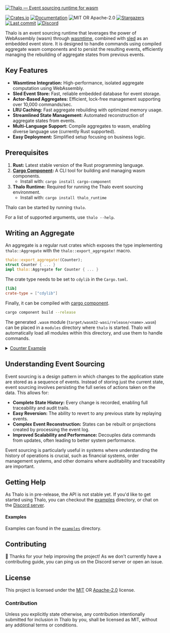 [![Thalo — Event sourcing runtime for wasm][splash]](/)

[splash]: https://raw.githubusercontent.com/thalo-rs/thalo/main/splash.svg

[![Crates.io][crates-badge]][crates-url]
[![Documentation][docs-badge]][docs-url]
![MIT OR Apache-2.0][license-badge]
[![Stargazers][stars-badge]][stars-url]
[![Last commit][commits-badge]][commits-url]
[![Discord][discord-badge]][discord-url]

[crates-badge]: https://img.shields.io/crates/v/thalo.svg
[crates-url]: https://crates.io/crates/thalo
[docs-badge]: https://docs.rs/thalo/badge.svg
[docs-url]: https://docs.rs/thalo
[license-badge]: https://img.shields.io/crates/l/thalo
[stars-badge]: https://img.shields.io/github/stars/thalo-rs/thalo.svg
[stars-url]: https://github.com/thalo-rs/thalo/stargazers
[commits-badge]: https://img.shields.io/github/last-commit/thalo-rs/thalo.svg
[commits-url]: https://github.com/thalo-rs/thalo/commits
[discord-badge]: https://img.shields.io/discord/913402468895965264?color=%23414EED&label=Discord&logo=Discord&logoColor=%23FFFFFF
[discord-url]: https://discord.gg/4Cq8NnPYPA

Thalo is an event sourcing runtime that leverages the power of WebAssembly (wasm) through [wasmtime], combined with [sled] as an embedded event store.
It is designed to handle commands using compiled aggregate wasm components and to persist the resulting events, efficiently managing the rebuilding of aggregate states from previous events.

[wasmtime]: https://wasmtime.dev/
[sled]: https://sled.rs/

## Key Features

- **Wasmtime Integration:** High-performance, isolated aggregate computation using WebAssembly.
- **Sled Event Store:** Fast, reliable embedded database for event storage.
- **Actor-Based Aggregates:** Efficient, lock-free management supporting over 10,000 commands/sec.
- **LRU Caching:** Fast aggregate rebuilding with optimized memory usage.
- **Streamlined State Management:** Automated reconstruction of aggregate states from events.
- **Multi-Language Support:** Compile aggregates to wasm, enabling diverse language use (currently Rust supported).
- **Easy Deployment:** Simplified setup focusing on business logic.

## Prerequisites

1. **Rust:** Latest stable version of the Rust programming language.
2. **[Cargo Component]:** A CLI tool for building and managing wasm components.
    - Install with: `cargo install cargo-component`
3. **Thalo Runtime:** Required for running the Thalo event sourcing environment.
    - Install with: `cargo install thalo_runtime`

Thalo can be started by running `thalo`.

For a list of supported arguments, use `thalo --help`.

[cargo component]: https://github.com/bytecodealliance/cargo-component

## Writing an Aggregate

An aggregate is a regular rust crates which exposes the type implementing `thalo::Aggregate` with the `thalo::export_aggregate!` macro.

```rust
thalo::export_aggregate!(Counter);
struct Counter { ... }
impl thalo::Aggregate for Counter { ... }
```

The crate type needs to be set to `cdylib` in the `Cargo.toml`.

```toml
[lib]
crate-type = ["cdylib"]
```

Finally, it can be compiled with [cargo component].

```bash
cargo component build --release
```

The generated `.wasm` module (`target/wasm32-wasi/release/<name>.wasm`) can be placed in a `modules` directory where `thalo` is started.
Thalo will automatically load all modules within this directory, and use them to handle commands.

[cargo component]: https://github.com/bytecodealliance/cargo-component

<details>
  <summary><a href="examples/counter/src/lib.rs">Counter Example</a></summary>

```rust
use serde::{Deserialize, Serialize};
use thalo::{export_aggregate, Aggregate};

export_aggregate!(Counter);

pub struct Counter {
    count: i64,
}

impl Aggregate for Counter {
    type ID = String;
    type Command = Command;
    type Events = Events;
    type Error = &'static str;

    fn init(_id: Self::ID) -> Self {
        Counter { count: 0 }
    }

    fn apply(&mut self, evt: Event) {
        match evt {
            Event::Incremented(IncrementedV1 { amount }) => self.count += amount,
            Event::Decremented(DecrementedV1 { amount }) => self.count -= amount,
        }
    }

    fn handle(&self, cmd: Self::Command) -> Result<Vec<Event>, Self::Error> {
        match cmd {
            Command::Increment { amount } => Ok(vec![Event::Incremented(IncrementedV1 { amount })]),
            Command::Decrement { amount } => Ok(vec![Event::Decremented(DecrementedV1 { amount })]),
        }
    }
}

#[derive(Deserialize)]
#[serde(tag = "command", content = "payload")]
pub enum Command {
    Increment { amount: i64 },
    Decrement { amount: i64 },
}

#[derive(thalo::Events)]
pub enum Events {
    Incremented(IncrementedV1),
    Decremented(DecrementedV1),
}

#[derive(Serialize, Deserialize)]
pub struct IncrementedV1 {
    amount: i64,
}

#[derive(Serialize, Deserialize)]
pub struct DecrementedV1 {
    amount: i64,
}
```
</details>

## Understanding Event Sourcing

Event sourcing is a design pattern in which changes to the application state are stored as a sequence of events. Instead of storing just the current state, event sourcing involves persisting the full series of actions taken on the data. This allows for:

- **Complete State History:** Every change is recorded, enabling full traceability and audit trails.
- **Easy Reversion:** The ability to revert to any previous state by replaying events.
- **Complex Event Reconstruction:** States can be rebuilt or projections created by processing the event log.
- **Improved Scalability and Performance:** Decouples data commands from updates, often leading to better system performance.

Event sourcing is particularly useful in systems where understanding the history of operations is crucial, such as financial systems, order management systems, and other domains where auditability and traceability are important.

## Getting Help

As Thalo is in pre-release, the API is not stable yet.
If you'd like to get started using Thalo, you can checkout the [examples] directory, or chat on the [Discord server].

#### Examples

Examples can found in the [`examples`](examples) directory.

[examples]: https://github.com/thalo-rs/thalo/tree/main/examples
[discord server]: https://discord.gg/4Cq8NnPYPA

## Contributing

:balloon: Thanks for your help improving the project! As we don't currently have a contributing guide, you can ping us on the
Discord server or open an issue.

## License

This project is licensed under the [MIT] OR [Apache-2.0] license.

[mit]: /LICENSE-MIT
[apache-2.0]: /LICENSE-APACHE

### Contribution

Unless you explicitly state otherwise, any contribution intentionally submitted
for inclusion in Thalo by you, shall be licensed as MIT, without any additional
terms or conditions.
